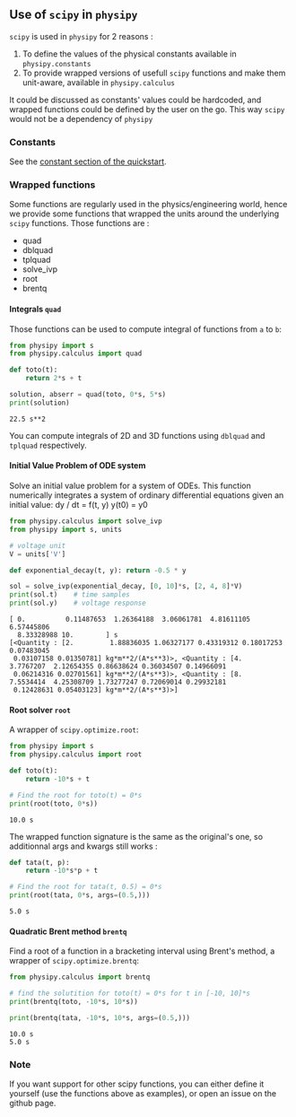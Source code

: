 ## Use of `scipy` in `physipy`
`scipy` is used in `physipy` for 2 reasons : 

1. To define the values of the physical constants available in `physipy.constants`
2. To provide wrapped versions of usefull `scipy` functions and make them unit-aware, available in `physipy.calculus`

It could be discussed as constants' values could be hardcoded, and wrapped functions could be defined by the user on the go. This way `scipy` would not be a dependency of `physipy`

### Constants
See the [constant section of the quickstart](./../quickstart.md).

### Wrapped functions
Some functions are regularly used in the physics/engineering world, hence we provide some functions that wrapped the units around the underlying `scipy` functions. Those functions are : 

 - quad
 - dblquad
 - tplquad
 - solve_ivp
 - root
 - brentq

#### Integrals `quad`

Those functions can be used to compute integral of functions from `a` to `b`:


```python
from physipy import s
from physipy.calculus import quad

def toto(t):
    return 2*s + t

solution, abserr = quad(toto, 0*s, 5*s)
print(solution)
```

    22.5 s**2
    

You can compute integrals of 2D and 3D functions using `dblquad` and `tplquad` respectively.

#### Initial Value Problem of ODE system
Solve an initial value problem for a system of ODEs. This function numerically integrates a system of ordinary differential equations given an initial value:
        dy / dt = f(t, y)
        y(t0) = y0



```python
from physipy.calculus import solve_ivp
from physipy import s, units

# voltage unit
V = units['V']

def exponential_decay(t, y): return -0.5 * y

sol = solve_ivp(exponential_decay, [0, 10]*s, [2, 4, 8]*V)
print(sol.t)    # time samples
print(sol.y)    # voltage response
```

    [ 0.          0.11487653  1.26364188  3.06061781  4.81611105  6.57445806
      8.33328988 10.        ] s
    [<Quantity : [2.         1.88836035 1.06327177 0.43319312 0.18017253 0.07483045
     0.03107158 0.01350781] kg*m**2/(A*s**3)>, <Quantity : [4.         3.7767207  2.12654355 0.86638624 0.36034507 0.14966091
     0.06214316 0.02701561] kg*m**2/(A*s**3)>, <Quantity : [8.         7.5534414  4.25308709 1.73277247 0.72069014 0.29932181
     0.12428631 0.05403123] kg*m**2/(A*s**3)>]
    

#### Root solver `root`

A wrapper of `scipy.optimize.root`:


```python
from physipy import s
from physipy.calculus import root

def toto(t):
    return -10*s + t

# Find the root for toto(t) = 0*s
print(root(toto, 0*s))

```

    10.0 s
    

The wrapped function signature is the same as the original's one, so additionnal args and kwargs still works :


```python
def tata(t, p):
    return -10*s*p + t

# Find the root for tata(t, 0.5) = 0*s
print(root(tata, 0*s, args=(0.5,)))
```

    5.0 s
    

#### Quadratic Brent method `brentq`
Find a root of a function in a bracketing interval using Brent's method, a wrapper of `scipy.optimize.brentq`:


```python
from physipy.calculus import brentq
```


```python
# find the solutition for toto(t) = 0*s for t in [-10, 10]*s
print(brentq(toto, -10*s, 10*s))

print(brentq(tata, -10*s, 10*s, args=(0.5,)))
```

    10.0 s
    5.0 s
    

### Note
If you want support for other scipy functions, you can either define it yourself (use the functions above as examples), or open an issue on the github page.
